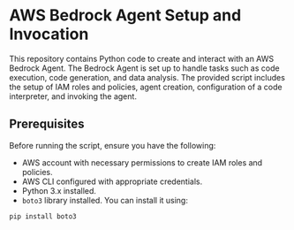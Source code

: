 # AWS Bedrock Agent Setup and Invocation

This repository contains Python code to create and interact with an AWS Bedrock Agent. The Bedrock Agent is set up to handle tasks such as code execution, code generation, and data analysis. The provided script includes the setup of IAM roles and policies, agent creation, configuration of a code interpreter, and invoking the agent.

## Prerequisites

Before running the script, ensure you have the following:

- AWS account with necessary permissions to create IAM roles and policies.
- AWS CLI configured with appropriate credentials.
- Python 3.x installed.
- `boto3` library installed. You can install it using:

```bash
pip install boto3
